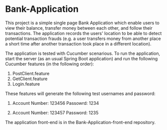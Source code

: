 # Bank-Application
This project is a simple single page Bank Application which enable users to view their balance, transfer money between each other, and follow their transactions. The application records the users' location to be able to detect potential transaction frauds (e.g. a user transfers money from another place a short time after another transaction took place in a different location).

The application is tested with Cucumber scenarious. To run the application, start the server (as an usual Spring Boot application) and run the following Cucumber features (in the following order):

1. PostClient.feature
2. GetClient.feature
3. Login.feature

These features will generate the following test usernames and password:
1. Account Number: 123456
   Passowrd: 1234
   
2. Account Number: 123457
   Password: 1235
   
The application front-end is in the Bank-Application-front-end repository.
